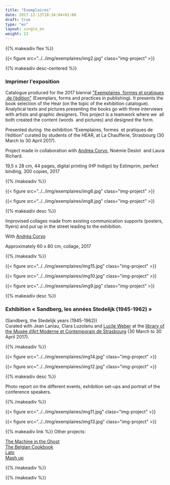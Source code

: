 ```yaml
---
title: "Exemplaires"
date: 2017-12-13T18:34:04+01:00
draft: true
type: "en"
layout: single_en
weight: 13
---
```


{{% makeadiv flex %}}

{{< figure src="../../img/exemplaires/img2.jpg" class="img-project" >}}

{{% makeadiv desc-centered %}}
### Imprimer l'exposition

Catalogue produced for the 2017 biennal ["Exemplaires, formes et pratiques  de l’édition”](http://exemplaires2017.fr/) (Exemplars, forms and practices in publishing). It presents the book selection of the Hear (on the topic of the exhibition catalogue). Analytical texts and pictures presenting the books go with three interviews with artists and graphic designers. This project is a teamwork where we  all both created the content (words  and pictures) and designed the form.

Presented during  the exhibition “Exemplaires, formes  et pratiques de l’édition” curated by students of the HEAR, at La Chaufferie, Strasbourg (30 March to 30 April 2017).

Project made in collaboration with [Andréa Corvo](http://andreacorvo.com/), Noémie Deslot  and Laura Richard.

19,5 x 28 cm, 44 pages, digital printing (HP Indigo) by Estimprim, perfect binding, 300 copies, 2017

{{% /makeadiv %}}

{{< figure src="../../img/exemplaires/img6.jpg" class="img-project" >}}

{{< figure src="../../img/exemplaires/img8.jpg" class="img-project" >}}

{{% makeadiv desc %}}

Improvised collages made from existing communication supports (posters, flyers) and put up in the street leading to the exhibition.

With [Andréa Corvo](http://andreacorvo.com/)

Approximately 60 x 80 cm, collage, 2017

{{% /makeadiv %}}

{{< figure src="../../img/exemplaires/img15.jpg" class="img-project" >}}

{{< figure src="../../img/exemplaires/img10.jpg" class="img-project" >}}

{{< figure src="../../img/exemplaires/img9.jpg" class="img-project" >}}

{{% makeadiv desc %}}

### Exhibition « Sandberg, les années Stedelijk (1945-1962) »

(Sandberg, the Stedelijk years (1945-1962))  
Curated with Jean Laniau, Clara Luzolanu and [Lucile Weber](http://lucileweber.tumblr.com/) at the [library of the Musée d’Art Moderne et Contemporain de Strasbourg](https://www.musees.strasbourg.eu/bibliotheque-des-musees) (30 March to 30 April 2017). 

{{% /makeadiv %}}

{{< figure src="../../img/exemplaires/img14.jpg" class="img-project" >}}

{{< figure src="../../img/exemplaires/img12.jpg" class="img-project" >}}

{{% makeadiv desc %}}

Photo report on the different events, exhibition set-ups and portrait of the conference speakers.

{{% /makeadiv %}}

{{< figure src="../../img/exemplaires/img11.jpg" class="img-project" >}}

{{< figure src="../../img/exemplaires/img13.jpg" class="img-project" >}}

{{% makeadiv link %}}
Other projects:

[The Machine in the Ghost](http://www.carolinesorin.com/en/machine)  
[The Belgian Cookbook](http://www.carolinesorin.com/en/belgian)  
[Lato](http://www.carolinesorin.com/en/lato)  
[Mash up](http://www.carolinesorin.com/en/archi)  


{{% /makeadiv %}}

{{% /makeadiv %}}